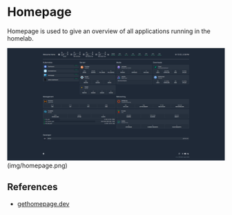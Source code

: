# Homepage

Homepage is used to give an overview of all applications running in the homelab.

![Homepage Screenshot](img/homepage.png)(img/homepage.png)

## References

- [gethomepage.dev](https://gethomepage.dev)